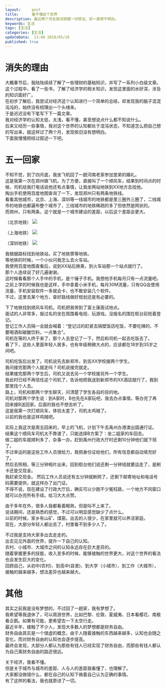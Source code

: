 ```yaml
---   
layout:     post  
title:      看不懂这个世界
description: 最近两个月在尝试梳理一切想法，却一直想不明白。    
keywords: 生活
tags: [生活]  
categories: [生活]  
updateData:  13:40 2018/05/19
published: true  
---  
```



# 消失的理由

大概春节后，我陆陆续续了解了一些理财的基础知识，并写了一系列小白级文章。   
这个过程中，看了一些书，了解了经济学的相关知识，发现这里面的水好深，涉及的知识面好广。  
在初步了解后，我尝试对经济这个认知进行一个简单的总结，却发现我的脑子混混沌沌的，始终没有梳理出一个头绪来。  
于是迟迟没有下笔写下下一篇文章。  
我对经济学的认知太低，太浅，看不懂，甚至想说点什么都不知说什么。  
后来又经历一些事情，我对这个世界的认知都处于混沌状态，不知道怎么把自己想的写出来，就这样过了两个月，发现依旧没有想明白。  
下面我慢慢把经过叙述一下吧。  


# 五一回家

不知不觉，到了四月底，我坐飞机回了一趟河南老家参加堂弟的婚礼。  
这是我第一次在郑州做飞机，为了方便，直接叫了一个顺风车，结果到时间点的时候，司机给我打电话说他还有点事情，让我坐两站地铁到XX地方去找他。  
掏出手机使用百度地图查询了一下，发现郑州只有两条地铁线。  
看看其他城市，北京、上海、深圳等一线城市的地铁都是里三圈外三圈了，二线城市的地铁也都遍布整个城市了，三线城市的地铁稀疏的多了但依然是网状的。  
而郑州，只有两条，这个就是一个城市建设的差距，以后这个差距会更大。  


（北京地铁）
![](http://res2018.tiankonguse.com/images/2018/05/Beijing-Subway.png)


（上海地铁）
![](http://res2018.tiankonguse.com/images/2018/05/SHM_evolution_mid.gif)


（深圳地铁）
![](http://res2018.tiankonguse.com/images/2018/05/Shenzhen_metro_Evo.gif)


我根据路标找到地铁站，买了地铁票等地铁。  
等地铁的时候，一个小伙问我怎么去火车站。  
我使用百度地图查看后，说到XX站后换乘，到火车站那一个站点就行了。  
那个人连续说了好几遍谢谢。  
这时候看看那个人手中的手机，是个锤子手机。我想他手机每月只有一点流量吧。  
之前上学的时候我也是这样，手中拿着小米手机，每月30M流量，只有QQ会使用流量，手机安装软件一多就会卡，也不敢安装几个软件。  
不过，这里去某个地方，查好路线做好规划还是有必要的。  


下了地铁找到顺风车司机，司机把我带到了富士康面试地点。  
面试的人非常多，报过名的坐在周围看电视、玩游戏。没报名的围在柜台前抢着登记。  
登记工作人员隔一会就会喊着：“登记过的赶紧去隔壁饭店吃饭，不要吃辣的、不要喝酒和碳酸饮料，一点集合”。  
司机在等的人终于来了，那个人去登记了一下，然后和司机一起去吃饭去了。  
看了下，这些人里面年轻人居多，也有年级稍微大点的，应该都在18岁到35岁之间吧。  


司机吃饭后出发了。司机说先去新郑市，到去XX学校接两个学生。  
我问接完那两个人就走吗？司机说接完就走。  
结果接完那两个学生后，司机又说去另一个学校接另外一个学生。  
我此时已经不再信任这个司机了，告诉他把我送到新郑市的XX酒店就行了，我到那里找个人去。  
路上，司机和那两个学生聊天，问清楚了学生各自的目的地。  
司机对那两个学生说：到A家时，B也先在A家玩吧，我去办点事情，等办完了再回来接B送回家。后面的我也不想去听了。  
这是我第一次打顺风车，体验太差了，司机太鸡贼了。  
以前的我也是这样鸡贼吧。    


实际上我这次是周五回来的，早上的飞机，计划下午去禹州办港澳出国通行证。  
结果这个顺风车司机太不靠谱了，只能选择B方案了：坐二姐家的车回去。  
做二姐的车就顺利多了，杂事一办，赶到禹州行政大厅时还剩10分钟他们就下班了。  
不过幸运的是这些工作人员很给力，我把身份证给他们，所有信息都自动填充好了。  
然后去照相，等三分钟相片出来，回到柜台他们说还剩一分钟钱就要运走了，是刷卡还是交现金。  
我赶紧交现金。 然后工作人员说还有五分钟就断网了，还剩下邮寄地址和电话号码需要提供，就这样办了出门证。  
不得不说，现在建设了行政大厅后，确实可以少跑不少冤枉路，一个地方不同窗口就可以办完所有手续。给习大大点赞。  

 
由于多年在外，很多人我都看着眼熟，但是叫不上来了。  
说话期间，还是熟悉的感觉，不过可以明显感觉缺少了点什么。  
以前的时候，家乡有山矿、煤窑。出去的人很少，在家里就可以养活家庭。  
现在，大部分年轻人都出去了，村里看不到多少人了。  


不过我是支持大家多出去走走的。  
出去见见外面的世界，提升一下自己的认知。  
农村、小城市、大城市之间的认知永远存在巨大差异的。  
随着掌握更多的技能，收入变多的时候，能够接触的世界更大，对这个世界的看法也会发生巨大的变化。  
回顾自己，从初中(农村)、到高中(县里)、到大学（小城市）、到工作（大城市），接触的越来越多，想法差异也越来越大。  


# 其他


其实之前我是没有梦想的，不过回了一趟家，我有梦想了。  
我希望等我退休了，可以周游世界，比如巴黎、伦敦、夏威夷、日本看樱花、南极看企鹅。如果有可能，更希望去一下太空行走。  
最近半年，接触了不少人，发现大多数人的梦想都是财务自由。  
财务自由其实是一个很虚的概念，由于人随着接触的东西越来越多，认知也会随之变化，而对财务自由的认知也会逐步提高。  
最终会发现，大部分人都认为那些有钱人已经实现了财务自由，而那些有钱人都认为自己离财务自由的路还很远。  


关于经济，我看不懂。  
但是关于城市与城市的差距、人与人的差距我看懂了，也理解了。  
大家都没做错什么，都在自己的认知下做着自己认为正确的事情。  
有了这样的看法，我也就原谅了一切。  


